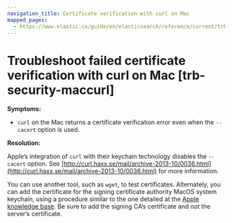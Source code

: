 ```yaml
---
navigation_title: Certificate verification with curl on Mac
mapped_pages:
  - https://www.elastic.co/guide/en/elasticsearch/reference/current/trb-security-maccurl.html
---
```


# Troubleshoot failed certificate verification with curl on Mac [trb-security-maccurl]

**Symptoms:**

* `curl` on the Mac returns a certificate verification error even when the `--cacert` option is used.

**Resolution:**

Apple’s integration of `curl` with their keychain technology disables the `--cacert` option. See [http://curl.haxx.se/mail/archive-2013-10/0036.html](http://curl.haxx.se/mail/archive-2013-10/0036.html) for more information.

You can use another tool, such as `wget`, to test certificates. Alternately, you can add the certificate for the signing certificate authority MacOS system keychain, using a procedure similar to the one detailed at the [Apple knowledge base](http://support.apple.com/kb/PH14003). Be sure to add the signing CA’s certificate and not the server’s certificate.

